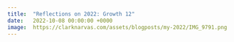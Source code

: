 ```yaml
---
title:  "Reflections on 2022: Growth 12"
date:   2022-10-08 00:00:00 +0000
image:  https://clarknarvas.com/assets/blogposts/my-2022/IMG_9791.png
---
```

